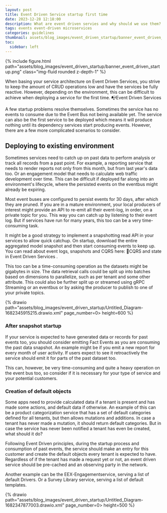 ```yaml
---
layout: post
title: Event Driven Service startup first time
date: 2023-12-28 12:18:00
description: What are event driven servies and why should we use them?
tags: events event-driven microservices
categories: guidelines
thumbnail: assets/blog_images/event_driven_startup/banner_event_driven_startup.png
toc:
  sidebar: left
---
```


{% include figure.html path="assets/blog_images/event_driven_startup/banner_event_driven_startup.png" class="img-fluid rounded z-depth-1" %}

When basing your service architecture on Event Driven Services, you strive to keep the amount of CRUD operations low and have the services be fully reactive. However, depending on the environment, this can be difficult to achieve when deploying a service for the first time. :mailbox_with_no_mail:Event Driven Services  

A few startup problems resolve themselves. Sometimes the service has no events to consume due to the Event Bus not being available yet. The service can also be the first service to be deployed which means it will produce nothing until its dependency services start producing events. However, there are a few more complicated scenarios to consider.

## Deploying to existing environment
Sometimes services need to catch up on past data to perform analysis or track all records from a past point. For example, a reporting service that needs to render reports not only from this month, but from last year's data too. Or an engagement model that needs to calculate web traffic development over time.  This can be difficult if deployed far along into an environment's lifecycle, where the persisted events on the eventbus might already be expiring. 

Most event buses are configured to persist events for 30 days, after which they are pruned. If you are in a mature environment, your local producers of interest might provide an API to re-emit all their event-log, in order, on a private topic for you. This way you can catch up by listening to their event log. But if services have run for many years, this too can be a very time-consuming task.

It might be a good strategy to implement a snapshotting read API in your services to allow quick catchup. On startup, download the entire aggregated model snapshot and then start consuming events to keep up. You can read about event logs, snapshots and CQRS here: :flags:CQRS and state in Event Driven Services .

This too can be a time-consuming operation as the datasets might be gigabytes in size. The data retrieval calls could be split up into batches based on dimensions to parallelize, such as per tenant and some other attribute. This could also be further split up or streamed using gRPC Streaming or an eventbus or by asking the producer to publish to one of your private topics. 

{% drawio path="assets/blog_images/event_driven_startup/Untitled_Diagram-1682345915215.drawio.xml" page_number=0> height=600 %}

### After snapshot startup
If your service is expected to have generated data or records for past events too, you should consider emitting Fact Events as you are consuming the past data snapshot. An example might be if you emit a new report for every month of user activity. If users expect to see it retroactively the service should emit it for parts of the past dataset too.

This can, however, be very time-consuming and quite a heavy operation on the event bus too, so consider if it is necessary for your type of service and your potential customers.

### Creation of default objects
Some apps need to provide calculated data if a tenant is present and has made some actions, and default data if otherwise. An example of this can be a product categorization service that has a set of default categories defined for all tenants, but then allows mutations and additions. In case a tenant has never made a mutation, it should return default categories. But in case the service has never been notified a tenant has even be created, what should it do?

Following Event Driven principles, during the startup process and consumption of past events, the service should make an entry for this customer and create the default objects every tenant is expected to have. Regardless of if the tenant has made a request yet or not, an event driven service should be pre-cached and an observing party in the network.

Another example can be the EEX-Engagementservice, serving a list of default Drivers. Or a Survey Library service, serving a list of default templates. 


{% drawio path="assets/blog_images/event_driven_startup/Untitled_Diagram-1682347877003.drawio.xml" page_number=0> height=500 %}

